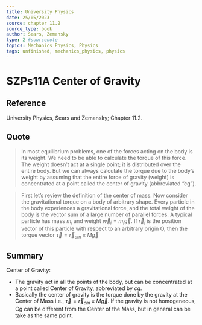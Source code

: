 ```yaml
---
title: University Physics
date: 25/05/2023
source: chapter 11.2
source_type: book 
author: Sears, Zemansky
type: 2 #sourcenote
topics: Mechanics Physics, Physics
tags: unfinished, mechanics_physics, physics
---
```

# SZPs11A Center of Gravity

## **Reference**
University Physics, Sears and Zemansky; Chapter 11.2.

## **Quote**
> In most equilibrium problems, one of the forces acting on the body is its weight. We need to be able to calculate the torque of this force. The weight doesn’t act at a single point; it is distributed over the entire body. But we can always calculate the torque due to the body’s weight by assuming that the entire force of gravity (weight) is concentrated at a point called the center of gravity (abbreviated “cg”).

> First let’s review the definition of the center of mass.
Now consider the gravitational torque on a body of arbitrary shape.
Every particle in the body experiences a gravitational force, and the total weight of the body is the vector sum of a large number of parallel forces. A typical particle has mass $m_i$ and weight $\vec{w}_i = m_i\vec{g}$. If $\vec{r}_i$ is the position vector of this particle with respect to an arbitrary origin O, then the torque vector
$\vec{\tau} = \vec{r}_{cm}\times M\vec{g}$


## **Summary**
Center of Gravity:
- The gravity act in all the points of the body, but can be concentrated at a point called Center of Gravity, abbreviated by $cg$.
- Basically the center of gravity is the torque done by the gravity at the Center of Mass i.e., $\vec{\tau} = \vec{r}_{cm}\times M\vec{g}$. If the gravity is not homogeneous, Cg can be different from the Center of the Mass, but in general can be take as the same point.